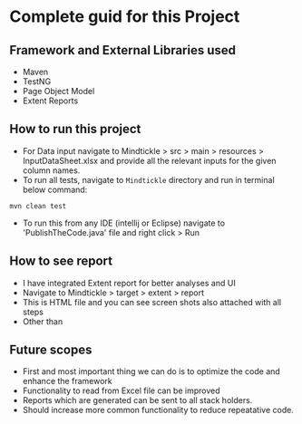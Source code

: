 # Complete guid for this Project


## Framework and External Libraries used

* Maven
* TestNG
* Page Object Model
* Extent Reports

## How to run this project

* For Data input navigate to Mindtickle > src > main > resources > InputDataSheet.xlsx
  and provide all the relevant inputs for the given column names.
* To run all tests, navigate to `Mindtickle` directory and run in terminal below command:
```
mvn clean test
```

* To run this from any IDE (intellij or Eclipse) navigate to 'PublishTheCode.java' file and right click > Run


## How to see report

* I have integrated Extent report for better analyses and UI
* Navigate to Mindtickle > target > extent > report
* This is HTML file and you can see screen shots also attached with all steps
* Other than

## Future scopes

* First and most important thing we can do is to optimize the code and enhance the framework
* Functionality to read from Excel file can be improved
* Reports which are generated can be sent to all stack holders.
* Should increase more common functionality to reduce repeatative code.
